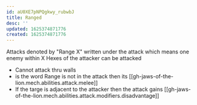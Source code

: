 ```yaml
---
id: aU0XE7pNPQgkwy_rubwbJ
title: Ranged
desc: ''
updated: 1625374871776
created: 1625374871776
---
```


Attacks denoted by "Range X" written under the attack
which means one enemy within X Hexes of the attacker can be attacked

- Cannot attack thru walls
- is the word Range is not in the attack then its [[gh-jaws-of-the-lion.mech.abilities.attack.melee]]
- If the targe is adjacent to the attacker then the attack gains [[gh-jaws-of-the-lion.mech.abilities.attack.modifiers.disadvantage]]
